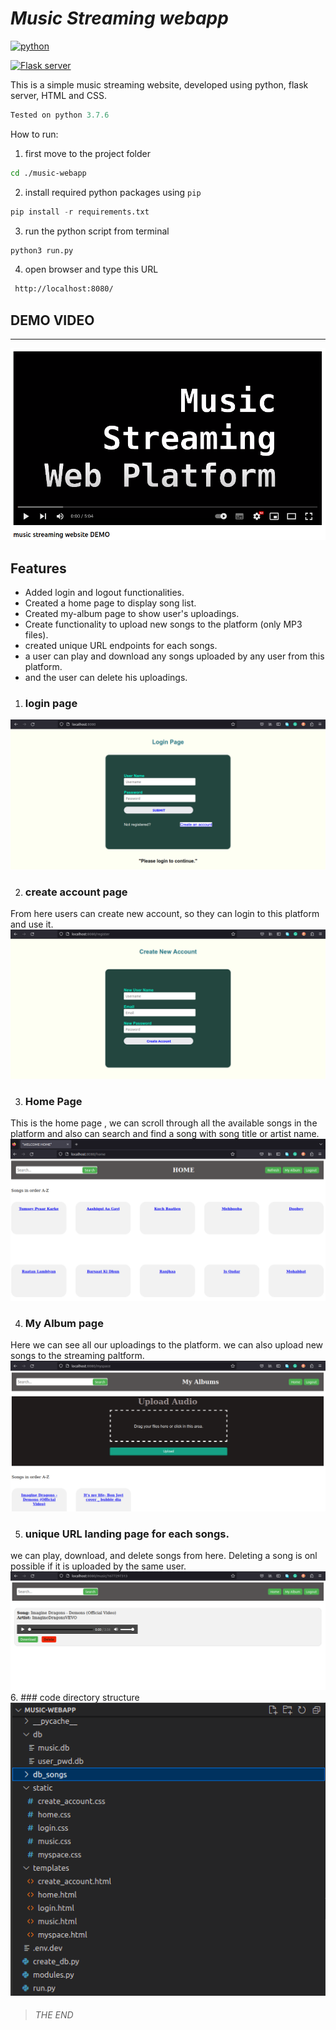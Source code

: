 # _Music Streaming webapp_

[![python](https://www.python.org/static/img/python-logo.png)](https://www.python.org/downloads/)

[![Flask server](https://flask.palletsprojects.com/en/2.2.x/_images/flask-logo.png)](https://flask.palletsprojects.com/en/2.2.x/)

This is a simple music streaming website, developed using python, flask server, HTML and CSS.
```py
Tested on python 3.7.6
```
How to run:
1. first move to the project folder
```sh
cd ./music-webapp
```
2. install required python packages using `pip`
```py
pip install -r requirements.txt
```
3. run the python script from terminal
```sh
python3 run.py
```
4. open browser and type this URL
```html
 http://localhost:8080/
 ```
## DEMO VIDEO 
---
[![Final DEMO video](https://raw.githubusercontent.com/Ribin-Baby/music-webapp/main/junks/11.png)](https://www.youtube.com/watch?v=x1Jx9ohHuhw)

## Features

- Added login and logout functionalities.
- Created a home page to display song list.
- Created my-album page to show user's uploadings. 
- Create functionality to upload new songs to the platform (only MP3 files).
- created unique URL endpoints for each songs.
- a user can play and download any songs uploaded by any user from this platform.
- and the user can delete his uploadings.

1. ### login page
[![login page](https://raw.githubusercontent.com/Ribin-Baby/music-webapp/main/junks/2.png)]()

2. ### create account page
From here users can create new account, so they can login to this platform and use it.
[![login page](https://raw.githubusercontent.com/Ribin-Baby/music-webapp/main/junks/3.png)]()

3. ### Home Page
This is the home page , we can scroll through all the available songs in the platform and also can search and find a song with song title or artist name.
[![login page](https://raw.githubusercontent.com/Ribin-Baby/music-webapp/main/junks/4.png)]()

4. ### My Album page
Here we can see all our uploadings to the platform. we can also upload new songs to the streaming paltform.
[![login page](https://raw.githubusercontent.com/Ribin-Baby/music-webapp/main/junks/7.png)]()

5. ### unique URL landing page for each songs.
we can play, download, and delete songs from here.
Deleting a song is onl possible if it is uploaded by the same user.
[![login page](https://raw.githubusercontent.com/Ribin-Baby/music-webapp/main/junks/8.png)]()
6. ### code directory structure
[![login page](https://raw.githubusercontent.com/Ribin-Baby/music-webapp/main/junks/1.png)]()

> ###### THE END
